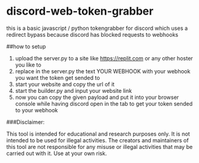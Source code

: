 # discord-web-token-grabber
this is a basic javascript / python tokengrabber for discord which uses a redirect bypass because discord has blocked requests to webhooks

##how to setup

1. upload the server.py to a site like https://replit.com or any other hoster you like to
2. replace in the server.py the text YOUR WEBHOOK with your webhook you want the token get sended to
3. start your website and copy the url of it
4. start the builder.py and input your website link 
5. now you can copy the given payload and put it into your browser console while having discord open in the tab to get your token sended to your webhook

###Disclaimer:

This tool is intended for educational and research purposes only. It is not intended to be used for illegal activities. The creators and maintainers of this tool are not responsible for any misuse or illegal activities that may be carried out with it. Use at your own risk.
